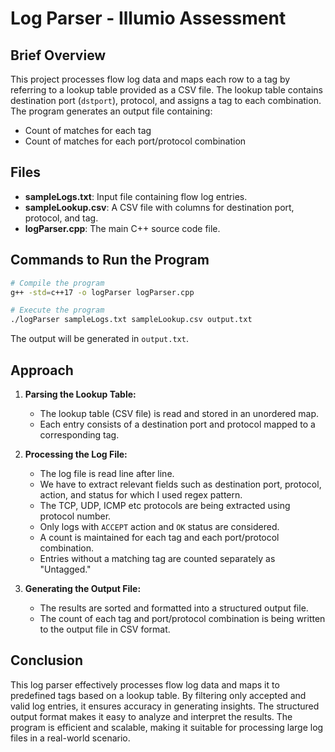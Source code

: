# Log Parser - Illumio Assessment

## Brief Overview
This project processes flow log data and maps each row to a tag by referring to a lookup table provided as a CSV file. The lookup table contains destination port (`dstport`), protocol, and assigns a tag to each combination. The program generates an output file containing:
- Count of matches for each tag
- Count of matches for each port/protocol combination

## Files
- **sampleLogs.txt**: Input file containing flow log entries.
- **sampleLookup.csv**: A CSV file with columns for destination port, protocol, and tag.
- **logParser.cpp**: The main C++ source code file.

## Commands to Run the Program
```sh
# Compile the program
g++ -std=c++17 -o logParser logParser.cpp

# Execute the program
./logParser sampleLogs.txt sampleLookup.csv output.txt
```
The output will be generated in `output.txt`.

## Approach
1. **Parsing the Lookup Table:**
   - The lookup table (CSV file) is read and stored in an unordered map.
   - Each entry consists of a destination port and protocol mapped to a corresponding tag.

2. **Processing the Log File:**
   - The log file is read line after line.
   - We have to extract relevant fields such as destination port, protocol, action, and status for which I used regex pattern.
   - The TCP, UDP, ICMP etc protocols are being extracted using protocol number.
   - Only logs with `ACCEPT` action and `OK` status are considered.
   - A count is maintained for each tag and each port/protocol combination.
   - Entries without a matching tag are counted separately as "Untagged."

3. **Generating the Output File:**
   - The results are sorted and formatted into a structured output file.
   - The count of each tag and port/protocol combination is being written to the output file in CSV format.

## Conclusion
This log parser effectively processes flow log data and maps it to predefined tags based on a lookup table. By filtering only accepted and valid log entries, it ensures accuracy in generating insights. The structured output format makes it easy to analyze and interpret the results. The program is efficient and scalable, making it suitable for processing large log files in a real-world scenario.

